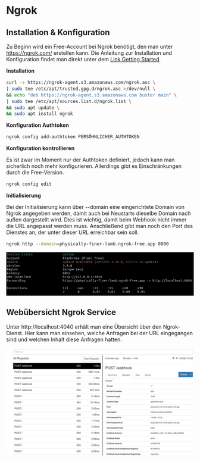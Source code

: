 # Ngrok

## Installation & Konfiguration

Zu Beginn wird ein Free-Account bei Ngrok benötigt, den man unter https://ngrok.com/ erstellen kann. Die Anleitung zur Installation und Konfiguration findet man direkt unter dem [Link Getting Started](https://dashboard.ngrok.com/get-started/setup/linux).

**Installation**
````bash
curl -s https://ngrok-agent.s3.amazonaws.com/ngrok.asc \
| sudo tee /etc/apt/trusted.gpg.d/ngrok.asc >/dev/null \
&& echo "deb https://ngrok-agent.s3.amazonaws.com buster main" \
| sudo tee /etc/apt/sources.list.d/ngrok.list \
&& sudo apt update \
&& sudo apt install ngrok
````

**Konfiguration Authtoken**

````bash
ngrok config add-authtoken PERSÖHNLICHER_AUTHTOKEN
````

**Konfiguration kontrollieren**

Es ist zwar im Moment nur der Authtoken definiert, jedoch kann man sicherlich noch mehr konfigurieren. Allerdings gibt es Einschränkungen durch die Free-Version.

````bash
ngrok config edit
````

**Initialisierung**

Bei der Initialisierung kann über --domain eine eingerichtete Domain von Ngrok angegeben werden, damit auch bei Neustarts dieselbe Domain nach außen dargestellt wird. Dies ist wichtig, damit beim Webhook nicht immer die URL angepasst werden muss. Anschließend gibt man noch den Port des Dienstes an, der unter dieser URL erreichbar sein soll.

````bash
ngrok http --domain=physically-finer-lamb.ngrok-free.app 8080
````

![Serviceanzeige von Ngrok selbst im Terminal](../bilder/ngrokTerminal.jpg)

## Webübersicht Ngrok Service

Unter http://localhost:4040 erhält man eine Übersicht über den Ngrok-Dienst. Hier kann man einsehen, welche Anfragen bei der URL eingegangen sind und welchen Inhalt diese Anfragen hatten.

![Übersicht der Webansicht](../bilder/webDashboardNgrok_00.jpg)